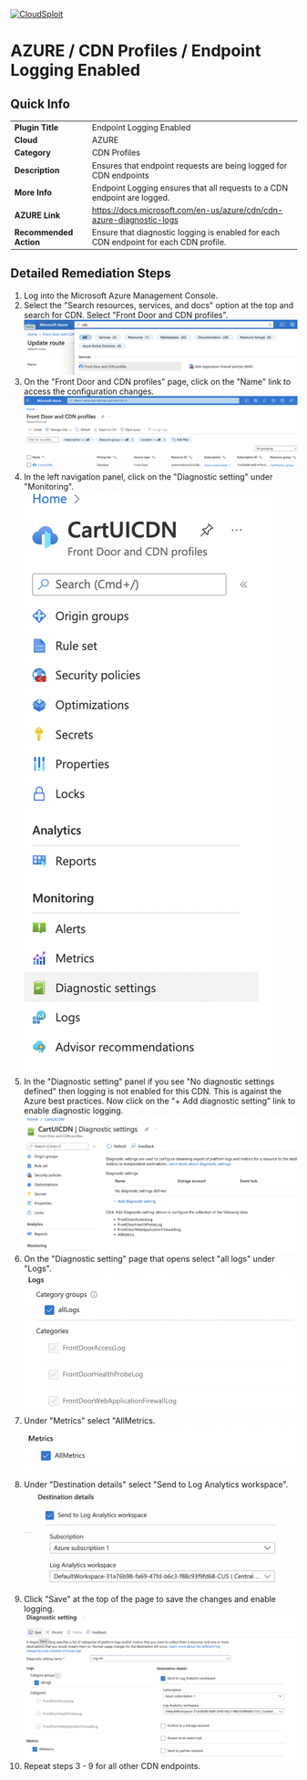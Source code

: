 [![CloudSploit](https://cloudsploit.com/img/logo-new-big-text-100.png "CloudSploit")](https://cloudsploit.com)

# AZURE / CDN Profiles / Endpoint Logging Enabled

## Quick Info

| | |
|-|-|
| **Plugin Title** | Endpoint Logging Enabled |
| **Cloud** | AZURE |
| **Category** | CDN Profiles |
| **Description** | Ensures that endpoint requests are being logged for CDN endpoints |
| **More Info** | Endpoint Logging ensures that all requests to a CDN endpoint are logged. |
| **AZURE Link** | https://docs.microsoft.com/en-us/azure/cdn/cdn-azure-diagnostic-logs |
| **Recommended Action** | Ensure that diagnostic logging is enabled for each CDN endpoint for each CDN profile. |

## Detailed Remediation Steps
1. Log into the Microsoft Azure Management Console.
2. Select the "Search resources, services, and docs" option at the top and search for CDN. Select "Front Door and CDN profiles".</br> <img src="/resources/azure/cdnprofiles/endpoint-logging-enabled/step2.png"/>
3. On the "Front Door and CDN profiles" page, click on the "Name" link to access the configuration changes.</br> <img src="/resources/azure/cdnprofiles/endpoint-logging-enabled/step3.png"/>
4. In the left navigation panel, click on the "Diagnostic setting" under "Monitoring".</br> <img src="/resources/azure/cdnprofiles/endpoint-logging-enabled/step4.png"/>
5. In the "Diagnostic setting" panel if you see "No diagnostic settings defined" then logging is not enabled for this CDN. This is against the Azure best practices. Now click on the "+ Add diagnostic setting" link to enable diagnostic logging.</br> <img src="/resources/azure/cdnprofiles/endpoint-logging-enabled/step5.png"/>
6. On the "Diagnostic setting" page that opens select "all logs" under "Logs".</br> <img src="/resources/azure/cdnprofiles/endpoint-logging-enabled/step6.png"/>
7. Under "Metrics" select "AllMetrics. </br> <img src="/resources/azure/cdnprofiles/endpoint-logging-enabled/step7.png"/>
8. Under "Destination details" select "Send to Log Analytics workspace".</br> <img src="/resources/azure/cdnprofiles/endpoint-logging-enabled/step8.png"/>
9. Click "Save" at the top of the page to save the changes and enable logging.</br> <img src="/resources/azure/cdnprofiles/endpoint-logging-enabled/step9.png"/>
10. Repeat steps 3 - 9 for all other CDN endpoints.
